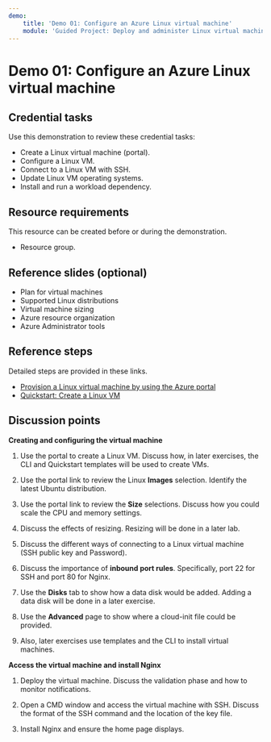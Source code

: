 ```yaml
---
demo:
    title: 'Demo 01: Configure an Azure Linux virtual machine'
    module: 'Guided Project: Deploy and administer Linux virtual machines'
---
```


# Demo 01: Configure an Azure Linux virtual machine

## Credential tasks

Use this demonstration to review these credential tasks:
+ Create a Linux virtual machine (portal).
+ Configure a Linux VM.
+ Connect to a Linux VM with SSH.  
+ Update Linux VM operating systems.
+ Install and run a workload dependency.

## Resource requirements

This resource can be created before or during the demonstration. 

+ Resource group. 

## Reference slides (optional)

+ Plan for virtual machines
+ Supported Linux distributions
+ Virtual machine sizing
+ Azure resource organization
+ Azure Administrator tools

## Reference steps

Detailed steps are provided in these links.

+ [Provision a Linux virtual machine by using the Azure portal](https://learn.microsoft.com/training/modules/provision-linux-virtual-machine-in-azure/2-provision-linux-virtual-machine-using-the-azure-portal)
+ [Quickstart: Create a Linux VM](https://learn.microsoft.com/azure/virtual-machines/linux/quick-create-portal?tabs=ubuntu)

## Discussion points

**Creating and configuring the virtual machine**

1. Use the portal to create a Linux VM. Discuss how, in later exercises, the CLI and Quickstart templates will be used to create VMs. 

1. Use the portal link to review the Linux **Images** selection.  Identify the latest Ubuntu distribution.

1. Use the portal link to review the **Size** selections.  Discuss how you could scale the CPU and memory settings.

1. Discuss the effects of resizing. Resizing will be done in a later lab. 

1. Discuss the different ways of connecting to a Linux virtual machine (SSH public key and Password).
   
1. Discuss the importance of **inbound port rules**. Specifically, port 22 for SSH and port 80 for Nginx. 

1. Use the **Disks** tab to show how  a data disk would be added. Adding a data disk will be done in a later exercise. 
 
1. Use the **Advanced** page to show where a cloud-init file could be provided.

1. Also, later exercises use templates and the CLI to install virtual machines. 

**Access the virtual machine and install Nginx**

1. Deploy the virtual machine. Discuss the validation phase and how to monitor notifications.

1. Open a CMD window and access the virtual machine with SSH. Discuss the format of the SSH command and the location of the key file. 

1. Install Nginx and ensure the home page displays. 
